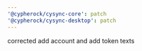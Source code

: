 ```yaml
---
'@cypherock/cysync-core': patch
'@cypherock/cysync-desktop': patch
---
```


corrected add account and add token texts

